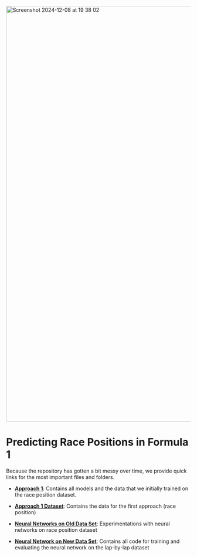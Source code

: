 <img width="1134" alt="Screenshot 2024-12-08 at 19 38 02" src="https://github.com/user-attachments/assets/dcc073bf-10ad-4bbc-adad-50cb3a012bb6">


# Predicting Race Positions in Formula 1


Because the repository has gotten a bit messy over time, we provide quick links for the most important files and folders.

- **[Approach 1](https://github.com/fengelnsbauer/ie500-data-mining-group7/tree/main/approach_01)**: Contains all models and the data that we initially trained on the race position dataset.
- **[Approach 1 Dataset](https://github.com/fengelnsbauer/ie500-data-mining-group7/tree/main/data)**: Contains the data for the first approach (race position)

- **[Neural Networks on Old Data Set](https://github.com/fengelnsbauer/ie500-data-mining-group7/blob/main/neural_net)**: Experimentations with neural networks on race position dataset
- **[Neural Network on New Data Set](https://github.com/fengelnsbauer/ie500-data-mining-group7/blob/main/lap_simulation/neural_net.ipynb)**: Contains all code for training and evaluating the neural network on the lap-by-lap dataset


